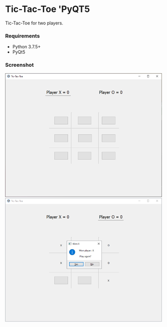 # Tic-Tac-Toe 'PyQT5

Tic-Tac-Toe for two players.

### Requirements
* Python 3.7.5+
* PyQt5

### Screenshot
![](https://github.com/kryzasada/Tic-Tac-Toe_PyQT5/blob/master/README%20-%20photo/TTT-1.png)
![](https://github.com/kryzasada/Tic-Tac-Toe_PyQT5/blob/master/README%20-%20photo/TTT-2.png)
